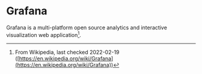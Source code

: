 # Grafana

Grafana is a multi-platform open source analytics and interactive visualization web application[^note].

[^note]: From Wikipedia, last checked 2022-02-19 ([https://en.wikipedia.org/wiki/Grafana](https://en.wikipedia.org/wiki/Grafana))
